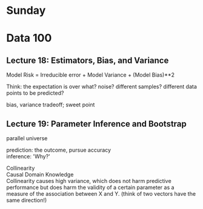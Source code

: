 # Sunday

# Data 100
## Lecture 18: Estimators, Bias, and Variance  

Model Risk = Irreducible error + Model Variance + (Model Bias)**2

Think: the expectation is over what? noise? different samples? different data points to be predicted?

bias, variance tradeoff; sweet point  


##  Lecture 19: Parameter Inference and Bootstrap

parallel universe  

prediction: the outcome, pursue accuracy  
inference: 'Why?'

Collinearity  
Causal Domain Knowledge  
Collinearity causes high variance, which does not harm predictive performance but does harm the validity of a certain parameter as a measure of the association between X and Y. (think of two vectors have the same direction!) 



